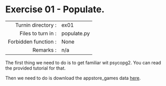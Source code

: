 # Exercise 01 - Populate.

|                         |                    |
| -----------------------:| ------------------ |
|   Turnin directory :    |  ex01              |
|   Files to turn in :    |  populate.py       |
|   Forbidden function :  |  None              |
|   Remarks :             |  n/a               |

The first thing we need to do is to get familiar wit psycopg2. You can read the provided tutorial for that.  

Then we need to do is download the appstore_games data [here](https://www.kaggle.com/tristan581/17k-apple-app-store-strategy-games/download).



